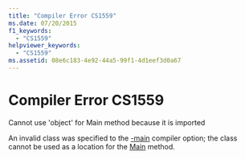 ```yaml
---
title: "Compiler Error CS1559"
ms.date: 07/20/2015
f1_keywords: 
  - "CS1559"
helpviewer_keywords: 
  - "CS1559"
ms.assetid: 08e6c183-4e92-44a5-99f1-4d1eef3d0a67
---
```

# Compiler Error CS1559
Cannot use 'object' for Main method because it is imported  
  
 An invalid class was specified to the [-main](../language-reference/compiler-options/main-compiler-option.md) compiler option; the class cannot be used as a location for the [Main](../programming-guide/main-and-command-args/index.md) method.
